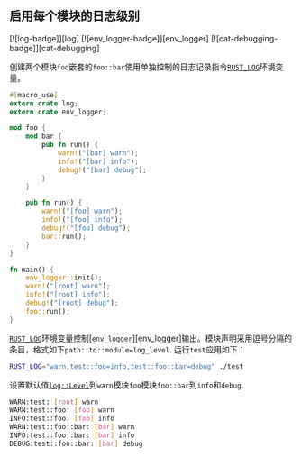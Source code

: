 ## 启用每个模块的日志级别

[![log-badge]][log] [![env_logger-badge]][env_logger] [![cat-debugging-badge]][cat-debugging]

创建两个模块`foo`嵌套的`foo::bar`使用单独控制的日志记录指令[`RUST_LOG`]环境变量。

```rust
#[macro_use]
extern crate log;
extern crate env_logger;

mod foo {
    mod bar {
        pub fn run() {
            warn!("[bar] warn");
            info!("[bar] info");
            debug!("[bar] debug");
        }
    }

    pub fn run() {
        warn!("[foo] warn");
        info!("[foo] info");
        debug!("[foo] debug");
        bar::run();
    }
}

fn main() {
    env_logger::init();
    warn!("[root] warn");
    info!("[root] info");
    debug!("[root] debug");
    foo::run();
}
```

[`RUST_LOG`]环境变量控制[`env_logger`][env_logger]输出。模块声明采用逗号分隔的条目，格式如下`path::to::module=log_level`. 运行`test`应用如下：

```bash
RUST_LOG="warn,test::foo=info,test::foo::bar=debug" ./test
```

设置默认值[`log::Level`]到`warn`模块`foo`模块`foo::bar`到`info`和`debug`.

```bash
WARN:test: [root] warn
WARN:test::foo: [foo] warn
INFO:test::foo: [foo] info
WARN:test::foo::bar: [bar] warn
INFO:test::foo::bar: [bar] info
DEBUG:test::foo::bar: [bar] debug
```

[`log::level`]: https://docs.rs/log/*/log/enum.Level.html

[`rust_log`]: https://docs.rs/env_logger/*/env_logger/#enabling-logging
